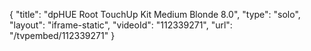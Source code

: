 {
    "title": "dpHUE Root TouchUp Kit  Medium Blonde 8.0",
    "type": "solo",
    "layout": "iframe-static",
    "videoId": "112339271",
    "url": "\/tvpembed\/112339271"
}